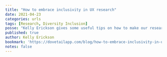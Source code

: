 ```yaml
---
title: "How to embrace inclusivity in UX research"
date: 2021-04-23
categories: urls
tags: [Research, Diversity Inclusion]
posse: "Kelly Erickson gives some useful tips on how to make our research more inclusive."
published: true
author: Kelly Erickson
bookmark: 'https://dovetailapp.com/blog/how-to-embrace-inclusivity-in-ux-research/'
notes: false
---
```


